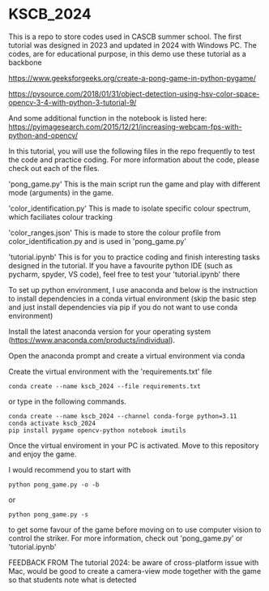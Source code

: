 # KSCB_2024
This is a repo to store codes used in CASCB summer school. The first tutorial was designed in 2023 and updated in 2024 with Windows PC. 
The codes, are for educational purpose, in this demo use these tutorial as a backbone

https://www.geeksforgeeks.org/create-a-pong-game-in-python-pygame/

https://pysource.com/2018/01/31/object-detection-using-hsv-color-space-opencv-3-4-with-python-3-tutorial-9/ 

And some additional function in the notebook is listed here:
https://pyimagesearch.com/2015/12/21/increasing-webcam-fps-with-python-and-opencv/

In this tutorial, you will use the following files in the repo frequently to test the code and practice coding. For more information about the code, please check out each of the files.

'pong_game.py'
This is the main script run the game and play with different mode (arguments) in the game.

'color_identification.py'
This is made to isolate specific colour spectrum, which faciliates colour tracking

'color_ranges.json'
This is made to store the colour profile from color_identification.py and is used in 'pong_game.py'

'tutorial.ipynb'
This is for you to practice coding and finish interesting tasks designed in the tutorial.
If you have a favourite python IDE (such as pycharm, spyder, VS code), feel free to test your 'tutorial.ipynb' there


To set up python environment, I use anaconda and below is the instruction to install dependencies in a conda virtual environment (skip the basic step and just install dependencies via pip if you do not want to use conda environment)

Install the latest anaconda version for your operating system (https://www.anaconda.com/products/individual).

Open the anaconda prompt and create a virtual environment via conda 

Create the virtual environment with the 'requirements.txt' file

```
conda create --name kscb_2024 --file requirements.txt
```

or type in the following commands.

```
conda create --name kscb_2024 --channel conda-forge python=3.11
conda activate kscb_2024
pip install pygame opencv-python notebook imutils
```

Once the virtual enviroment in your PC is activated. Move to this repository and enjoy the game.

I would recommend you to start with
```
python pong_game.py -o -b
```
or
```
python pong_game.py -s
```
to get some favour of the game before moving on to use computer vision to control the striker. For more information, check out 'pong_game.py' or 'tutorial.ipynb'

FEEDBACK FROM The tutorial 2024: be aware of cross-platform issue with Mac, would be good to create a camera-view mode together with the game so that students note what is detected